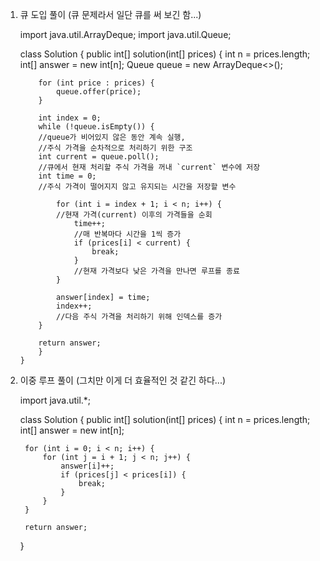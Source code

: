 1. 큐 도입 풀이 (큐 문제라서 일단 큐를 써 보긴 함...)


    import java.util.ArrayDeque;
    import java.util.Queue;
    
      class Solution {
      public int[] solution(int[] prices) {
           int n = prices.length;
           int[] answer = new int[n];
           Queue<Integer> queue = new ArrayDeque<>();

           for (int price : prices) {
               queue.offer(price);
           }

           int index = 0;
           while (!queue.isEmpty()) {
           //queue가 비어있지 않은 동안 계속 실행,
           //주식 가격을 순차적으로 처리하기 위한 구조
           int current = queue.poll();
           //큐에서 현재 처리할 주식 가격을 꺼내 `current` 변수에 저장
           int time = 0;
           //주식 가격이 떨어지지 않고 유지되는 시간을 저장할 변수

               for (int i = index + 1; i < n; i++) {
               //현재 가격(current) 이후의 가격들을 순회
                   time++;
                   //매 반복마다 시간을 1씩 증가
                   if (prices[i] < current) {
                       break;
                   }
                   //현재 가격보다 낮은 가격을 만나면 루프를 종료
               }

               answer[index] = time;
               index++;
               //다음 주식 가격을 처리하기 위해 인덱스를 증가
           }

           return answer;
           }
       }

2. 이중 루프 풀이 (그치만 이게 더 효율적인 것 같긴 하다...)


    import java.util.*;
    
    class Solution {
    public int[] solution(int[] prices) {
    int n = prices.length;
    int[] answer = new int[n];

        for (int i = 0; i < n; i++) {
            for (int j = i + 1; j < n; j++) {
                answer[i]++;
                if (prices[j] < prices[i]) {
                    break;
                }
            }
        }
        
        return answer;
    }